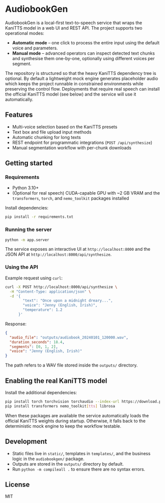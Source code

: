 # AudiobookGen

AudiobookGen is a local-first text-to-speech service that wraps the KaniTTS
model in a web UI and REST API. The project supports two operational modes:

- **Automatic mode** – one click to process the entire input using the default
  voice and parameters.
- **Manual mode** – advanced operators can inspect detected text chunks and
  synthesise them one-by-one, optionally using different voices per segment.

The repository is structured so that the heavy KaniTTS dependency tree is
optional. By default a lightweight mock engine generates placeholder audio which
keeps the project runnable in constrained environments while preserving the
control flow. Deployments that require real speech can install the official
KaniTTS model (see below) and the service will use it automatically.

## Features

- Multi-voice selection based on the KaniTTS presets
- Text box and file upload input methods
- Automatic chunking for long texts
- REST endpoint for programmatic integrations (`POST /api/synthesize`)
- Manual segmentation workflow with per-chunk downloads

## Getting started

### Requirements

- Python 3.10+
- (Optional for real speech) CUDA-capable GPU with ~2&nbsp;GB VRAM and the
  `transformers`, `torch`, and `nemo_toolkit` packages installed

Install dependencies:

```bash
pip install -r requirements.txt
```

### Running the server

```bash
python -m app.server
```

The service exposes an interactive UI at `http://localhost:8000` and the JSON
API at `http://localhost:8000/api/synthesize`.

### Using the API

Example request using `curl`:

```bash
curl -X POST http://localhost:8000/api/synthesize \
  -H "Content-Type: application/json" \
  -d '{
        "text": "Once upon a midnight dreary...",
        "voice": "Jenny (English, Irish)",
        "temperature": 1.2
      }'
```

Response:

```json
{
  "audio_file": "outputs/audiobook_20240101_120000.wav",
  "duration_seconds": 18.4,
  "segments": [0, 1, 2],
  "voice": "Jenny (English, Irish)"
}
```

The path refers to a WAV file stored inside the `outputs/` directory.

## Enabling the real KaniTTS model

Install the additional dependencies:

```bash
pip install torch torchvision torchaudio --index-url https://download.pytorch.org/whl/cu118
pip install transformers nemo_toolkit[tts] librosa
```

When these packages are available the service automatically loads the official
KaniTTS weights during startup. Otherwise, it falls back to the deterministic
mock engine to keep the workflow testable.

## Development

- Static files live in `static/`, templates in `templates/`, and the business
  logic in the `audiobookgen/` package.
- Outputs are stored in the `outputs/` directory by default.
- Run `python -m compileall .` to ensure there are no syntax errors.

## License

MIT
